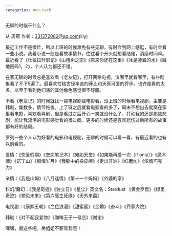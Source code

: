 ```yaml
---
categories: non-tech
---
```

无聊的时候干什么？

从 周莉 作者：331372082@qq.com(lily)

最近工作不是很忙，所以上班的时候难免有些无聊，有时会到网上瞎逛，有时会看一些小说。我看小说一般是看故事情节，往往看个开头就想看结尾，消磨时间嘛。最近看了《杜拉拉升职记》《山楂树之恋》《原来你还在这里》《冰是睡着的水》《藏地密码1，2》，个人认为都还不错。

在家无聊的时候总是喜欢看《老友记》，打开网络电视，演哪里就看哪里，有些剧集看了不下5遍了。最喜欢性格古怪率直的菲比和天真可爱的乔伊。也许是看的太多，以至于看到他们演的其他角色感觉很不舒服。

不看《老友记》的时候就找一些电视剧或电影看，没上班的时候看电视剧，主要是韩剧，集数多，情节拖沓。上了班之后就看电影看的多了，周末不想出去就窝在家里看电影，喜欢看喜剧，但是看过之后开心一笑就没什么了，打动我的还是那些悲剧，能让我流泪的电影感觉看的很过瘾。更多的时候还是喜欢悲伤过后所有的故事都有好的结局。

罗列一些个人认为好看的电影和电视剧，无聊的时候可以看一看，有最近看的也有以前看的。

爱情：《恋爱假期》《恋恋笔记本》《宛如天堂》《如果能再爱一次（if only）》《魔术师》《诺丁山》《燃情岁月》《我脑中的橡皮擦》《走出非洲》《红磨坊》《浓情巧克力》

亲情：《我是山姆》《八月迷情》《第十一个妈妈》《外婆的家》

科幻/魔幻：《我是奇迹》《独立日》《星尘》英文名：Stardust 《黄金罗盘》《绿里奇迹》《预见未来》《第六感生死缘》《天外来菌》

电视剧：《康熙王朝》《血色浪漫》《甜蜜蜜》《金婚》《奋斗》《乔家大院》

韩剧：《对不起我爱你》《咖啡王子一号店》《谢谢》



嘿嘿，就这些吧。岳姐姐不要骂我哦！
